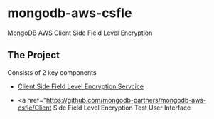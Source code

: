 # mongodb-aws-csfle
MongoDB AWS Client Side Field Level Encryption

## The Project
Consists of 2 key components

* <a href="[https://github.com/mongodb-partners/mongodb-aws-csfle/csfle-service](https://github.com/mongodb-partners/mongodb-aws-csfle/tree/main/csfle-service)">Client Side Field Level Encryption Servcice</a>

* <a href="https://github.com/mongodb-partners/mongodb-aws-csfle/Client Side Field Level Encryption Test User Interface


